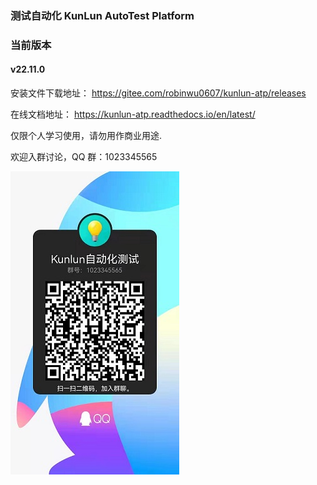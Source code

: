 ### 测试自动化 KunLun AutoTest Platform

### 当前版本

#### v22.11.0

安装文件下载地址： https://gitee.com/robinwu0607/kunlun-atp/releases

在线文档地址： https://kunlun-atp.readthedocs.io/en/latest/

仅限个人学习使用，请勿用作商业用途.

欢迎入群讨论，QQ 群：1023345565

![QQ群](./qqqr.jpg)

